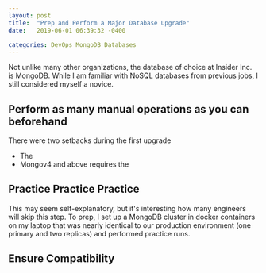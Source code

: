 ```yaml
---
layout: post
title:  "Prep and Perform a Major Database Upgrade"
date:   2019-06-01 06:39:32 -0400

categories: DevOps MongoDB Databases
---
```


Not unlike many other organizations, the database of choice at Insider Inc. is MongoDB. While I am familiar with NoSQL databases from previous jobs, I still considered myself a novice. 

## Perform as many manual operations as you can beforehand

There were two setbacks during the first upgrade

- The
- Mongov4 and above requires the

## Practice Practice Practice

This may seem self-explanatory, but it's interesting how many engineers will skip this step. To prep, I set up a MongoDB cluster in docker containers on my laptop that was nearly identical to our production environment (one primary and two replicas) and performed practice runs.

## Ensure Compatibility

[atlantis]: https://www.runatlantis.io/